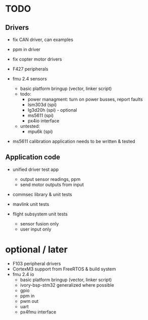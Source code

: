 
# TODO

## Drivers

- fix CAN driver, can examples
- ppm in driver
- fix copter motor drivers

- F427 peripherals
- fmu 2.4 sensors
    - basic platform bringup (vector, linker script)
    - todo:
        - power managment: turn on power busses, report faults
        - lsm303d (spi)
        - lg3d20h (spi) - optional
        - ms5611  (spi)
        - px4io interface
    - untested:
        - mpu6k (spi)

- ms5611 calibration application needs to be written & tested

## Application code

- unified driver test app
    - output sensor readings, ppm
    - send motor outputs from input

- commsec library & unit tests

- mavlink unit tests

- flight subsystem unit tests
  - sensor fusion only
  - user input only

# optional / later

- F103 peripheral drivers
- CortexM3 support from FreeRTOS & build system
- fmu 2.4 io
    - basic platform bringup (vector, linker script)
    - ivory-bsp-stm32 generalized where possible
    - gpio
    - ppm in
    - pwm out
    - uart
    - px4fmu interface

